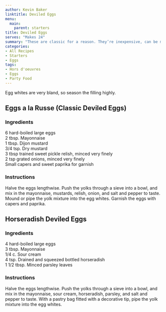 ```yaml
---
author: Kevin Baker
linktitle: Deviled Eggs
menu:
  main:
    parent: starters
title: Deviled Eggs
serves: "Makes 24"
summary: "These are classic for a reason. They’re inexpensive, can be made well in advance, and can be endlessly varied. Cooking them for easy peeling is a bit of an art, but as with everything, careful practice will make perfect."
categories:
- All Recipes
- Starters
- Eggs
tags: 
- Hors d'oeuvres 
- Eggs
- Party Food
---
```

Egg whites are very bland, so season the filling highly. 

## Eggs a la Russe (Classic Deviled Eggs)
### Ingredients

<div class="ingredient-list">

6 hard-boiled large eggs  
2 tbsp. Mayonnaise   
1 tbsp. Dijon mustard  
3/4 tsp. Dry mustard  
3 tbsp trained sweet pickle relish, minced very finely  
2 tsp grated onions, minced very finely  
Small capers and sweet paprika for garnish  

</div>

### Instructions
Halve the eggs lengthwise. Push the yolks through a sieve into a bowl, and mix in the mayonnaise, mustards, relish, onion, and salt and pepper to taste. Mound or pipe the yolk mixture into the egg whites. Garnish the eggs with capers and paprika.

## Horseradish Deviled Eggs
### Ingredients

<div class="ingredient-list">

4 hard-boiled large eggs  
3 tbsp. Mayonnaise   
1/4 c. Sour cream  
4 tsp. Drained and squeezed bottled horseradish  
1 1/2 tbsp. Minced parsley leaves   

</div>

### Instructions
Halve the eggs lengthwise. Push the yolks through a sieve into a bowl, and mix in the mayonnaise, sour cream, horseradish, parsley, and salt and pepper to taste. With a pastry bag fitted with a decorative tip, pipe the yolk mixture into the egg whites.